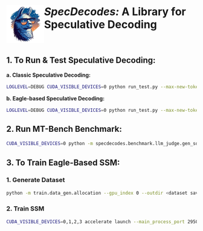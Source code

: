 # <img src="assets/logo.png" alt="Medusa" width="100" align="left"><i>SpecDecodes:</i> A Library for Speculative Decoding

<br>

## 1. To Run & Test Speculative Decoding:

**a. Classic Speculative Decoding:**
```bash
LOGLEVEL=DEBUG CUDA_VISIBLE_DEVICES=0 python run_test.py --max-new-tokens 256 --temp 1.0 --do-sample -nw --mode sd-classic --sd-method greedy --seed 999 -llm meta-llama/Llama-2-7b-chat-hf -ssm TinyLlama/TinyLlama_v1.1 
```

**b. Eagle-based Speculative Decoding:**
```bash
LOGLEVEL=DEBUG CUDA_VISIBLE_DEVICES=0 python run_test.py --max-new-tokens 256 --temp 1.0 --do-sample -nw --seed 999 --mode sd-eagle --sd-method greedy -llm meta-llama/Llama-2-7b-chat-hf -ssm <SSM directory> --layers 1
```

## 2. Run MT-Bench Benchmark:

```bash
CUDA_VISIBLE_DEVICES=0 python -m specdecodes.benchmark.llm_judge.gen_sd_answer --model-id llama7b --dtype float16 --mode sd-classic --sd-method greedy -llm meta-llama/Llama-2-7b-chat-hf -ssm TinyLlama/TinyLlama-1.1B-Chat-v1.0 --out-dir specdecodes/experiments/mt-bench/b/greedy-d9k15/l1kl
```


## 3. To Train Eagle-Based SSM:

### 1. Generate Dataset

```bash
python -m train.data_gen.allocation --gpu_index 0 --outdir <dataset save location>
```

### 2. Train SSM

```bash
CUDA_VISIBLE_DEVICES=0,1,2,3 accelerate launch --main_process_port 29500 --num_processes=4 --mixed_precision=bf16 -m specdecodes.train.main --datadir <dataset location> --data-ratio 1 --savedir <save location> --wandb 
```

##